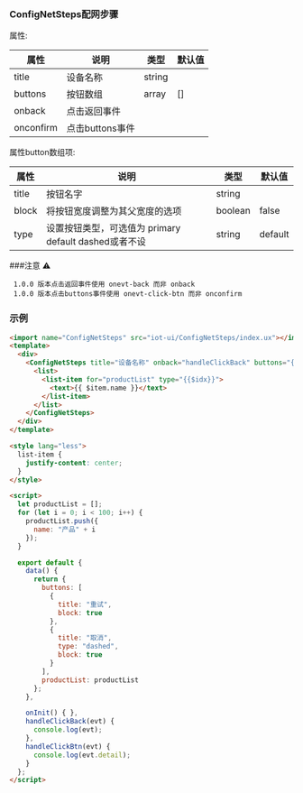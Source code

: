 ### ConfigNetSteps配网步骤

属性:

| 属性  | 说明   |  类型 | 默认值  |
| -----| ---- | ---- | ---- |
| title | 设备名称 | string | |
| buttons | 按钮数组 | array | [] |
| onback | 点击返回事件 | | |
| onconfirm | 点击buttons事件 | | |

属性button数组项:


| 属性  | 说明   |  类型 | 默认值  |
| -----| ---- | ---- | ---- |
| title | 按钮名字 | string | |
| block | 将按钮宽度调整为其父宽度的选项 | boolean | false |
| type | 设置按钮类型，可选值为 primary default dashed或者不设  | string |      default |



###注意 ⚠️

```
 1.0.0 版本点击返回事件使用 onevt-back 而非 onback
 1.0.0 版本点击buttons事件使用 onevt-click-btn 而非 onconfirm

```

### 示例

``` html
<import name="ConfigNetSteps" src="iot-ui/ConfigNetSteps/index.ux"></import>
<template>
  <div>
    <ConfigNetSteps title="设备名称" onback="handleClickBack" buttons="{{buttons}}" onconfirm="handleClickBtn">
      <list>
        <list-item for="productList" type="{{$idx}}">
          <text>{{ $item.name }}</text>
        </list-item>
      </list>
    </ConfigNetSteps>
  </div>
</template>

<style lang="less">
  list-item {
    justify-content: center;
  }
</style>

<script>
  let productList = [];
  for (let i = 0; i < 100; i++) {
    productList.push({
      name: "产品" + i
    });
  }

  export default {
    data() {
      return {
        buttons: [
          {
            title: "重试",
            block: true
          },
          {
            title: "取消",
            type: "dashed",
            block: true
          }
        ],
        productList: productList
      };
    },

    onInit() { },
    handleClickBack(evt) {
      console.log(evt);
    },
    handleClickBtn(evt) {
      console.log(evt.detail);
    }
  };
</script>

```